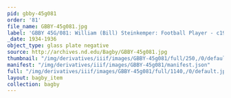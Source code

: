 ```yaml
---
pid: gbby-45g081
order: '81'
file_name: GBBY-45g081.jpg
label: 'GBBY 45G/081: William (Bill) Steinkemper: Football Player - c1934-1936'
_date: 1934-1936
object_type: glass plate negative
source: http://archives.nd.edu/Bagby/GBBY-45g081.jpg
thumbnail: "/img/derivatives/iiif/images/GBBY-45g081/full/250,/0/default.jpg"
manifest: "/img/derivatives/iiif/images/GBBY-45g081/manifest.json"
full: "/img/derivatives/iiif/images/GBBY-45g081/full/1140,/0/default.jpg"
layout: bagby_item
collection: bagby
---
```

